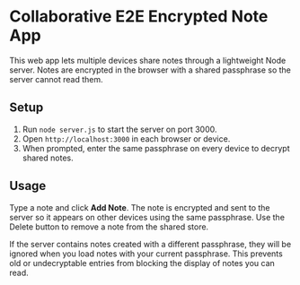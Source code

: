 # Collaborative E2E Encrypted Note App

This web app lets multiple devices share notes through a lightweight Node server.
Notes are encrypted in the browser with a shared passphrase so the server cannot
read them.

## Setup

1. Run `node server.js` to start the server on port 3000.
2. Open `http://localhost:3000` in each browser or device.
3. When prompted, enter the same passphrase on every device to decrypt shared notes.

## Usage

Type a note and click **Add Note**. The note is encrypted and sent to the server
so it appears on other devices using the same passphrase. Use the Delete button
to remove a note from the shared store.

If the server contains notes created with a different passphrase, they will be
ignored when you load notes with your current passphrase. This prevents old or
undecryptable entries from blocking the display of notes you can read.
